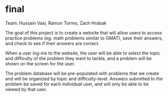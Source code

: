 # final
Team: Hussain Vasi, Ramon Torres, Zach Hrabak

The goal of this project is to create a website that will allow users to access practice problems (eg. math problems similar to GMAT), save their answers, and check to see if their answers are correct.

When a user log-ins to the website, the user will be able to select the topic and difficulty of the problem they want to tackle, and a problem will be shown on the screen for the user.

The problem database will be pre-populated with problems that we create and will be organized by topic and difficulty-level.  Answers submitted to the problem be saved for each individual user, and will only be able to be viewed by that user.